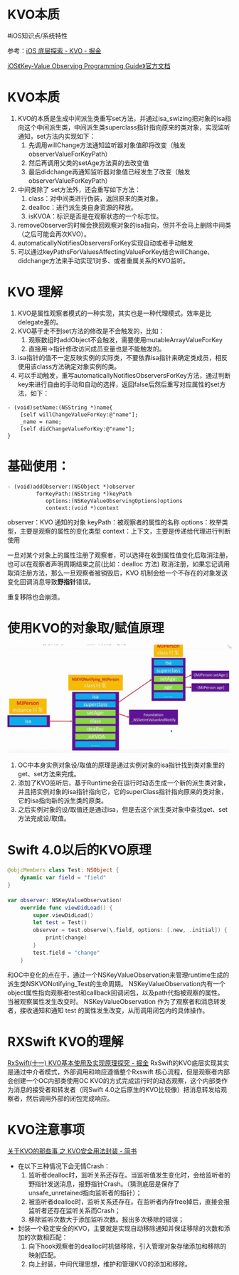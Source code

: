 # KVO本质
#iOS知识点/系统特性

参考：[iOS 底层探索 - KVO - 掘金](https://juejin.im/post/6844904067794206733#heading-13)

[iOS《Key-Value Observing Programming Guide》官方文档](https://juejin.cn/post/6916448958575280135#heading-25)

# KVO本质
1. KVO的本质是生成中间派生类重写set方法，并通过isa_swizing把对象的isa指向这个中间派生类，中间派生类superclass指针指向原来的类对象，实现监听通知，set方法内实现如下：
	1. 先调用willChange方法通知监听器对象值即将改变（触发observerValueForKeyPath）
	2. 然后再调用父类的setAge方法真的去改变值
	3. 最后didchange再通知监听器对象值已经发生了改变（触发observerValueForKeyPath）
2. 中间类除了 set方法外，还会重写如下方法：
	1. class：对中间类进行伪装，返回原来的类对象。
	2. dealloc：进行派生类自身资源的释放。
	3. isKVOA：标识是否是在观察状态的一个标志位。
3. removeObserver的时候会换回观察对象的isa指向，但并不会马上删除中间类（之后可能会再次KVO）。
4. automaticallyNotifiesObserversForKey实现自动或者手动触发
5. 可以通过keyPathsForValuesAffectingValueForKey结合willChange、didchange方法来手动实现1对多、或者重属关系的KVO监听。

# KVO 理解
1. KVO是属性观察者模式的一种实现，其实也是一种代理模式，效率是比delegate差的。
2. KVO基于走不到set方法的修改是不会触发的，比如：
	1. 观察数组时addObject不会触发，需要使用mutableArrayValueForKey
	2. 直接用->指针修改访问成员变量也是不能触发的。
3. isa指针的值不一定反映实例的实际类，不要依靠isa指针来确定类成员，相反使用该class方法确定对象实例的类。
4. 可以手动触发，重写automaticallyNotifiesObserversForKey方法，通过判断key来进行自由的手动和自动的选择，返回false后然后重写对应属性的set方法，如下：
```objc
- (void)setName:(NSString *)name{
    [self willChangeValueForKey:@"name"];
    _name = name;
    [self didChangeValueForKey:@"name"];
}
```

# 基础使用：
```objc
- (void)addObserver:(NSObject *)observer
         forKeyPath:(NSString *)keyPath
            options:(NSKeyValueObservingOptions)options
            context:(void *)context
```
observer：KVO 通知的对象
keyPath：被观察者的属性的名称
options：枚举类型，主要是观察的属性的变化类型
context：上下文，主要是传递给代理进行判断使用

一旦对某个对象上的属性注册了观察者，可以选择在收到属性值变化后取消注册，也可以在观察者声明周期结束之前(比如：dealloc 方法) 取消注册，如果忘记调用取消注册方法，那么一旦观察者被销毁后，KVO 机制会给一个不存在的对象发送变化回调消息导致**野指针**错误。

重复移除也会崩溃。

# 使用KVO的对象取/赋值原理
![](KVO%E6%9C%AC%E8%B4%A8/76D477F5-CA9F-4648-8D72-E2F88934535B.png)
1. OC中本身实例对象设/取值的原理是通过实例对象的isa指针找到类对象里的get、set方法来完成。
2. 添加了KVO监听后，基于Runtime会在运行时动态生成一个新的派生类对象，并且把实例对象的isa指针指向它，它的superClass指针指向原来的类对象，它的isa指向新的派生类的原类。
3. 之后实例对象的设/取值还是通过isa，但是去这个派生类对象中查找get、set方法完成设/取值。

# Swift 4.0以后的KVO原理
``` swift
@objcMembers class Test: NSObject {
    dynamic var field = "field"
}

var observer: NSKeyValueObservation!
    override func viewDidLoad() {
        super.viewDidLoad()
        let test = Test()
        observer = test.observe(\.field, options: [.new, .initial]) { (object, change) in
            print(change)
        }
        test.field = "change"
    }
```
和OC中变化的点在于，通过一个NSKeyValueObservation来管理runtime生成的派生类NSKVONotifying_Test的生命周期。
NSKeyValueObservation内有一个object属性指向观察者test和callback回调闭包，以及path代指被观察的属性。
当被观察属性发生改变时。 NSKeyValueObservation 作为了观察者和消息转发者，接收通知和通知 test 的属性发生改变，从而调用闭包内的具体操作。


# RXSwift KVO的理解
[RxSwift(十一) KVO基本使用及实现原理探究 - 掘金](https://juejin.im/post/5d72fe6ae51d453b1f37eb90)
RxSwift的KVO底层实现其实是通过中介者模式，外部调用和响应遵循整个Rxswift 核心流程，但是观察者内部会创建一个OC内部类使用OC KVO的方式完成运行时的动态观察，这个内部类作为消息的接受者和转发者（同Swift 4.0之后原生的KVO比较像）把消息转发给观察者，然后调用外部的闭包完成响应。

# KVO注意事项
[关于KVO的那些事 之 KVO安全用法封装 - 简书](https://www.jianshu.com/p/f8bb89aad2df)

* 在以下三种情况下会无情Crash：
	1. 监听者dealloc时，监听关系还存在。当监听值发生变化时，会给监听者的野指针发送消息，报野指针Crash。（猜测底层是保存了unsafe_unretained指向监听者的指针）；
	2. 被监听者dealloc时，监听关系还存在。在监听者内存free掉后，直接会报监听者还存在监听关系而Crash；
	3. 移除监听次数大于添加监听次数。报出多次移除的错误；
* 封装一个稳定安全的KVO，主要就是实现自动移除通知并保证移除的次数和添加的次数相匹配：
	1. 向下hook观察者的dealloc时机做移除，引入管理对象存储添加和移除的映射匹配。
	2. 向上封装，中间代理思想，维护和管理KVO的添加和移除。